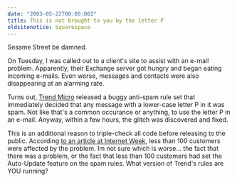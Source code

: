 ```yaml
---
date: "2003-05-22T00:00:00Z"
title: This is not brought to you by the letter P
oldsitenotice: Squarespace
---
```

Sesame Street be damned.

On Tuesday, I was called out to a client's site to assist with an e-mail problem. Apparently, their Exchange server got hungry and began eating incoming e-mails. Even worse, messages and contacts were also disappearing at an alarming rate.

Turns out, [Trend Micro][1] released a buggy anti-spam rule set that immediately decided that any message with a lower-case letter P in it was spam. Not like that's a common occurance or anything, to use the letter P in an e-mail. Anyway, within a few hours, the glitch was discovered and fixed.

This is an additional reason to triple-check all code before releasing to the public. According [to an article at Internet Week][2], less than 100 customers were affected by the problem. Im not sure which is worse... the fact that there was a problem, or the fact that less than 100 customers had set the Auto-Update feature on the spam rules. What version of Trend's rules are YOU running?

[1]: http://www.trend.com/
[2]: http://www.internetweek.com/breakingNews/showArticle.jhtml?articleID=10100109
